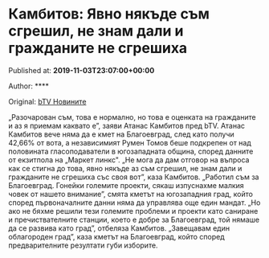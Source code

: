 
# Камбитов: Явно някъде съм сгрешил, не знам дали и гражданите не сгрешиха

Published at: **2019-11-03T23:07:00+00:00**

Author: ****

Original: [bTV Новините](https://btvnovinite.bg/mestnite2019/oponenti/kambitov-javno-njakade-sam-sgreshil-ne-znam-dali-i-grazhdanite-ne-sgreshiha.html)

„Разочарован съм, това е нормално, но това е оценката на гражданите и аз я приемам каквато е”, заяви Атанас Камбитов пред bTV.
Атанас Камбитов вече няма да е кмет на Благоевград, след като получи 42,66% от вота, а независимият Румен Томов беше подкрепен от над половината гласоподаватели в югозападната община, според данните от екзитпола на „Маркет линкс".
„Не мога да дам отговор на въпроса как се стигна до това, явно някъде аз съм сгрешил, не знам дали и гражданите не сгрешиха със своя вот”, каза Камбитов.
„Работил съм за Благоевград. Гонейки големите проекти, сякаш изпуснахме малкия човек от нашето внимание”, смята кметът на югозападния град, който според първоначалните данни няма да управлява още един мандат.
„Но ако не бяхме решили тези големите проблеми и проекти като саниране и пречиствателните станции, което е добре за Благоевград, той нямаше да се развива като град”, отбеляза Камбитов.
„Завещавам един облагороден град”, каза кметът на Благоевград, който според предварителните резултати губи изборите.
